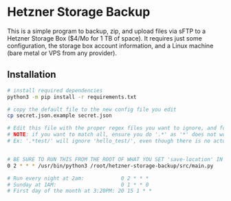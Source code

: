 # Hetzner Storage Backup

This is a simple program to backup, zip, and upload files via sFTP to a Hetzner Storage Box ($4/Mo for 1 TB of space).
It requires just some configuration, the storage box account information, and a Linux machine (bare metal or VPS from any provider).

## Installation

```sh
# install required dependencies
python3 -m pip install -r requirements.txt

# copy the default file to the new config file you edit
cp secret.json.example secret.json

# Edit this file with the proper regex files you want to ignore, and folders you want to include.
# NOTE: if you want to match all, ensure you do '.*' as '*' does not work for standard python regex.
# Ex: '.*test/' will ignore 'hello_test/', even though there is no actual period (.) in it.


# BE SURE TO RUN THIS FROM THE ROOT OF WHAT YOU SET 'save-location' IN THE CONFIG
0 2 * * * /usr/bin/python3 /root/hetzner-storage-backup/src/main.py

# Run every night at 2am:            0 2 * * *
# Sunday at 1AM:                     0 1 * * 0
# First day of the month at 3:20PM: 20 15 1 * *
```
